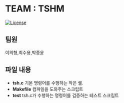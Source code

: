 # TEAM : TSHM
[![License](https://img.shields.io/pypi/l/ansicolortags.svg)](https://img.shields.io/pypi/l/ansicolortags.svg)

## 팀원
이의형,최수용,박종윤

## 파일 내용
- **tsh.c** 기본 명령어를 수행하는 작은 쉘.
- **Makefile** 컴파일을 도와주는 스크립트
- **test** tsh.c가 수행하는 명령어를 검증하는 테스트 스크립트
